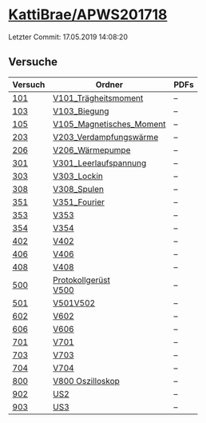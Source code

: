 # [KattiBrae/APWS201718](https://github.com/KattiBrae/APWS201718)

Letzter Commit: 17.05.2019 14:08:20

## Versuche

|        Versuch         |                                                                                 Ordner                                                                                 |PDFs|
|------------------------|------------------------------------------------------------------------------------------------------------------------------------------------------------------------|----|
|[101](../../versuch/101)|[V101_Trägheitsmoment](https://github.com/KattiBrae/APWS201718/tree/master/AP1/V101_Tr%C3%A4gheitsmoment)                                                               |–   |
|[103](../../versuch/103)|[V103_Biegung](https://github.com/KattiBrae/APWS201718/tree/master/AP1/V103_Biegung)                                                                                    |–   |
|[105](../../versuch/105)|[V105_Magnetisches_Moment](https://github.com/KattiBrae/APWS201718/tree/master/AP1/V105_Magnetisches_Moment)                                                            |–   |
|[203](../../versuch/203)|[V203_Verdampfungswärme](https://github.com/KattiBrae/APWS201718/tree/master/AP1/V203_Verdampfungsw%C3%A4rme)                                                           |–   |
|[206](../../versuch/206)|[V206_Wärmepumpe](https://github.com/KattiBrae/APWS201718/tree/master/AP1/V206_W%C3%A4rmepumpe)                                                                         |–   |
|[301](../../versuch/301)|[V301_Leerlaufspannung](https://github.com/KattiBrae/APWS201718/tree/master/AP1/V301_Leerlaufspannung)                                                                  |–   |
|[303](../../versuch/303)|[V303_Lockin](https://github.com/KattiBrae/APWS201718/tree/master/AP1/V303_Lockin)                                                                                      |–   |
|[308](../../versuch/308)|[V308_Spulen](https://github.com/KattiBrae/APWS201718/tree/master/AP1/V308_Spulen)                                                                                      |–   |
|[351](../../versuch/351)|[V351_Fourier](https://github.com/KattiBrae/APWS201718/tree/master/AP1/V351_Fourier)                                                                                    |–   |
|[353](../../versuch/353)|[V353](https://github.com/KattiBrae/APWS201718/tree/master/AP1/V353)                                                                                                    |–   |
|[354](../../versuch/354)|[V354](https://github.com/KattiBrae/APWS201718/tree/master/AP1/V354)                                                                                                    |–   |
|[402](../../versuch/402)|[V402](https://github.com/KattiBrae/APWS201718/tree/master/AP2/V402)                                                                                                    |–   |
|[406](../../versuch/406)|[V406](https://github.com/KattiBrae/APWS201718/tree/master/AP2/V406)                                                                                                    |–   |
|[408](../../versuch/408)|[V408](https://github.com/KattiBrae/APWS201718/tree/master/AP2/V408)                                                                                                    |–   |
|[500](../../versuch/500)|[Protokollgerüst](https://github.com/KattiBrae/APWS201718/tree/master/AP2/Protokollger%C3%BCst)<br/>[V500](https://github.com/KattiBrae/APWS201718/tree/master/AP2/V500)|–   |
|[501](../../versuch/501)|[V501V502](https://github.com/KattiBrae/APWS201718/tree/master/AP2/V501V502)                                                                                            |–   |
|[602](../../versuch/602)|[V602](https://github.com/KattiBrae/APWS201718/tree/master/AP2/V602)                                                                                                    |–   |
|[606](../../versuch/606)|[V606](https://github.com/KattiBrae/APWS201718/tree/master/AP2/V606)                                                                                                    |–   |
|[701](../../versuch/701)|[V701](https://github.com/KattiBrae/APWS201718/tree/master/AP2/V701)                                                                                                    |–   |
|[703](../../versuch/703)|[V703](https://github.com/KattiBrae/APWS201718/tree/master/AP2/V703)                                                                                                    |–   |
|[704](../../versuch/704)|[V704](https://github.com/KattiBrae/APWS201718/tree/master/AP2/V704)                                                                                                    |–   |
|[800](../../versuch/800)|[V800 Oszilloskop](https://github.com/KattiBrae/APWS201718/tree/master/AP1/V800%20Oszilloskop)                                                                          |–   |
|[902](../../versuch/902)|[US2](https://github.com/KattiBrae/APWS201718/tree/master/AP2/US2)                                                                                                      |–   |
|[903](../../versuch/903)|[US3](https://github.com/KattiBrae/APWS201718/tree/master/AP2/US3)                                                                                                      |–   |
